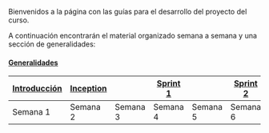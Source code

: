 Bienvenidos a la página con las guías para el desarrollo del proyecto del curso.

A continuación encontrarán el material organizado semana a semana y una sección de generalidades:

#### [Generalidades](https://avargas20.github.io/MISW-Procesos/generalidades)

| [Introducción](https://avargas20.github.io/MISW-Procesos/semanas/introduccion/semana1/semana1) | [Inception]() |   | [Sprint 1](https://avargas20.github.io/MISW-Procesos/semanas/sprint1/sprint1) |   | [Sprint 2]() |   | [Cierre]() |
|--------------|-----------|---|----------|---|----------|---|--------|
| Semana 1            | Semana 2         | Semana 3 | Semana 4        | Semana 5 | Semana 6        | Semana 7 | Semana 8      |



